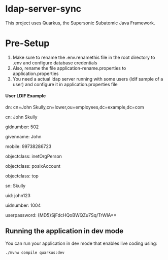 # ldap-server-sync

This project uses Quarkus, the Supersonic Subatomic Java Framework.

# Pre-Setup
1. Make sure to rename the .env.renamethis file in the root directory to .env and configure database credentials
2. Also, rename the file application-rename.properties to application.properties
3. You need a actual ldap server running with some users (ldif sample of a user) and configure it in application.properties file

#### User LDIF Example

dn: cn=John Skully,cn=lower,ou=employees,dc=example,dc=com

cn: John Skully

gidnumber: 502

givenname: John

mobile: 99738286723

objectclass: inetOrgPerson

objectclass: posixAccount

objectclass: top

sn: Skully

uid: john123

uidnumber: 1004

userpassword: {MD5}SjFdcHQoBWQZu7Sq/TrWIA==

## Running the application in dev mode

You can run your application in dev mode that enables live coding using:

```shell script
./mvnw compile quarkus:dev
```
